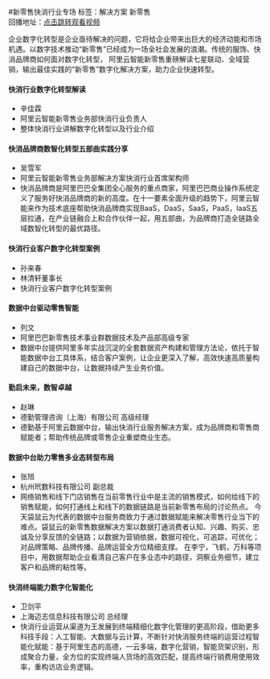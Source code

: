 #新零售快消行业专场标签：<kbd>解决方案</kbd> <kbd>新零售</kbd><br>回播地址：[点击跳转观看视频](https://alhlsvodhls08.e.vhall.com/mp4record/SessiononNewRetailandtheFMCGIndustry.mp4)企业数字化转型是企业亟待解决的问题，它将给企业带来出巨大的经济动能和市场机遇。以数字技术推动“新零售”已经成为一场全社会发展的浪潮。传统的服饰、快消品牌商如何面对数字化转型， 阿里云智能新零售重磅解读七星联动、全域营销，输出最佳实践的“新零售”数字化解决方案，助力企业快速转型。#### 快消行业数字化转型解读* 辛佳霖* 阿里云智能新零售业务部快消行业负责人* 整体快消行业讲解数字化转型以及行业介绍#### 快消品牌商数智化转型五部曲实践分享* 吴雪军* 阿里云智能新零售业务部解决方案快消行业首席架构师* 快消品牌商是阿里巴巴全集团全心服务的重点商家，阿里巴巴商业操作系统定义了服务好快消品牌商的新的高度。在十一要素全面升级的趋势下，阿里云智能来作为技术底座帮助快消品牌商实现BaaS，DaaS，SaaS，PaaS，IaaS五层拉通，在产业链融合上和合作伙伴一起，用五部曲，为品牌商打造全链路全域数智化转型的最优路径。#### 快消行业客户数字化转型案例* 孙来春* 林清轩董事长* 快消行业客户数字化转型案例#### 数据中台驱动零售智能* 列文* 阿里巴巴新零售技术事业群数据技术及产品部高级专家* 数据中台提供阿里多年实战沉淀的全套数据资产构建和管理方法论，依托于智能数据中台工具体系，结合客户案例，让企业更深入了解，高效快速高质量构建自己的数据中台，让数据持续产生业务价值。#### 勤启未来，数智卓越* 赵琳* 德勤管理咨询（上海）有限公司  高级经理* 德勤基于阿里云数据中台，输出快消行业服务解决方案，成为品牌商和零售商赋能者；帮助传统品牌或零售企业重塑商业生态。#### 数据中台助力零售多业态转型布局* 张旭* 杭州玳数科技有限公司   副总裁* 网络销售和线下门店销售在当前零售行业中是主流的销售模式，如何给线下的销售赋能，如何打通线上和线下的数据链路是当前新零售布局的讨论热点。 今天袋鼠云为代表的数据中台服务商致力于通过数据赋能来解决零售行业当下的难点。袋鼠云的新零售数据解决方案以数据打通消费者认知、兴趣、购买、忠诚及分享反馈的全链路；以数据为营销依据，数据可视化，可追踪，可优化；对品牌策略、品牌传播、品牌运营全方位精细支撑。 在李宁，飞鹤，万科等项目中，用数据帮助企业看清自己客户在多业态中的路径，洞察业务细节，建立客户和品牌的粘性等。#### 快消终端能力数字化智能化* 卫剑平 * 上海迈志信息科技有限公司 总经理* 快消行业运营从渠道为王发展到终端精细化数字化管理的更高阶段，借助更多科技手段：人工智能、大数据与云计算，不断针对快消服务终端的运营过程智能化赋能：基于阿里生态的高德，一云多端，数字化营销，智能货架识别，形成聚合力量，全方位的实现终端人货场的高效匹配，提高终端行销费用使用效率，重构访店业务逻辑。